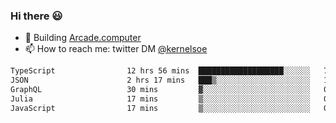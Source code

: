 ### Hi there 😃

- 🔨 Building [Arcade.computer](https://arcade.computer)
- 📫 How to reach me: twitter DM [@kernelsoe](https://twitter.com/kernelsoe)

<!--START_SECTION:waka-->

```txt
TypeScript                12 hrs 56 mins  ███████████████████░░░░░░   76.09 %
JSON                      2 hrs 17 mins   ███▒░░░░░░░░░░░░░░░░░░░░░   13.45 %
GraphQL                   30 mins         ▓░░░░░░░░░░░░░░░░░░░░░░░░   03.03 %
Julia                     17 mins         ▒░░░░░░░░░░░░░░░░░░░░░░░░   01.72 %
JavaScript                17 mins         ▒░░░░░░░░░░░░░░░░░░░░░░░░   01.67 %
```

<!--END_SECTION:waka-->

